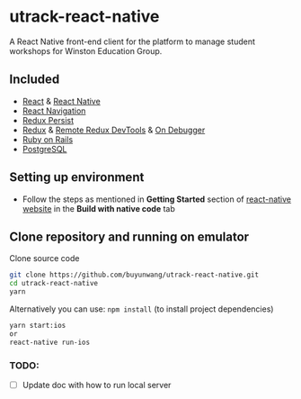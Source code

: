 # utrack-react-native

A React Native front-end client for the platform to manage student workshops for Winston Education Group.

## Included

* [React](https://github.com/facebook/react) &
  [React Native](https://github.com/facebook/react-native)
* [React Navigation](https://github.com/react-community/react-navigation)
* [Redux Persist](https://github.com/rt2zz/redux-persist)
* [Redux](https://github.com/reactjs/redux) &
  [Remote Redux DevTools](https://github.com/zalmoxisus/remote-redux-devtools) &
  [On Debugger](https://github.com/jhen0409/remote-redux-devtools-on-debugger)
* [Ruby on Rails](https://rubyonrails.org/)
* [PostgreSQL](https://www.postgresql.org/)


## Setting up environment
- Follow the steps as mentioned in **Getting Started** section of [react-native website](http://facebook.github.io/react-native/docs/getting-started.html) in the **Build with native code** tab

## Clone repository and running on emulator

Clone source code

```sh
git clone https://github.com/buyunwang/utrack-react-native.git
cd utrack-react-native
yarn
```

Alternatively you can use:
```npm install``` (to install project dependencies)

```sh
yarn start:ios
or
react-native run-ios
```

### TODO:
- [ ] Update doc with how to run local server
